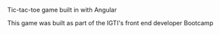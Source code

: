 Tic-tac-toe game built in with Angular

This game was built as part of the IGTI's front end developer Bootcamp